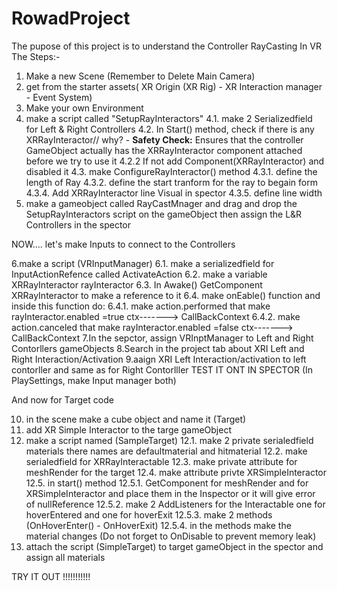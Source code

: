 # RowadProject
The pupose of this project is to understand the Controller RayCasting In VR 
The Steps:-
1. Make a new Scene (Remember to Delete Main Camera)
2. get from the starter assets( XR Origin (XR Rig) - XR Interaction manager - Event System)
3. Make your own Environment
4. make a script called "SetupRayInteractors"
    4.1. make 2 Serializedfield for Left & Right Controllers
    4.2. In Start() method, check if there is any XRRayInteractor// why?
          - **Safety Check:** Ensures that the controller GameObject actually has the    XRRayInteractor component attached before we try to use it
        4.2.2 If not add Component(XRRayInteractor) and disabled it
    4.3. make ConfigureRayInteractor() method
        4.3.1. define the length of Ray
        4.3.2. define the start tranform for the ray to begain form
        4.3.4. Add XRRayInteractor line Visual in spector
        4.3.5. define line width 
5. make a gameobject called RayCastMnager and drag and drop the SetupRayInteractors script on the gameObject then assign the L&R Controllers in the spector 

NOW.... let's make Inputs to connect to the Controllers

6.make a script (VRInputManager)
    6.1. make a serializedfield for InputActionRefence called ActivateAction
    6.2. make a variable XRRayInteractor rayInteractor 
    6.3. In Awake() GetComponent XRRayInteractor to make a reference  to it
    6.4. make onEable() function and inside this function do:
        6.4.1. make action.performed that make rayInteractor.enabled =true
                        ctx-------> CallBackContext
        6.4.2. make action.canceled that make rayInteractor.enabled =false
                        ctx-------> CallBackContext
7.In the sepctor, assign VRInptManager to Left and Right Contorllers gameObjects
8.Search in the project  tab about XRI Left and Right Interaction/Activation
9.aaign XRI Left Interaction/activation to left contorller and same as for Right Contorlller
   TEST IT ONT IN SPECTOR (In PlaySettings, make Input manager both)

And now for Target code 

10. in the scene make a cube object and name it (Target)
11. add XR Simple Interactor to the targe gameObject
12. make a script named (SampleTarget)
    12.1. make 2 private serialedfield materials 
        there names are defaultmaterial and hitmaterial
    12.2. make serialedfield for XRRayInteractable 
    12.3. make private attribute for meshRender for the target
    12.4. make attribute privte XRSimpleInteractor 
    12.5. in start() method 
        12.5.1. GetComponent for meshRender and for XRSimpleInteractor and place them in the Inspector or it will give error of nullReference
        12.5.2. make 2 AddListeners for the Interactable one for hoverEntered and one for hoverExit 
        12.5.3. make 2 methods (OnHoverEnter() - OnHoverExit)
        12.5.4. in the methods make the material changes
        (Do not forget to OnDisable to prevent memory leak)
13. attach the script (SimpleTarget) to target gameObject in the spector and assign all materials



TRY IT OUT !!!!!!!!!!!